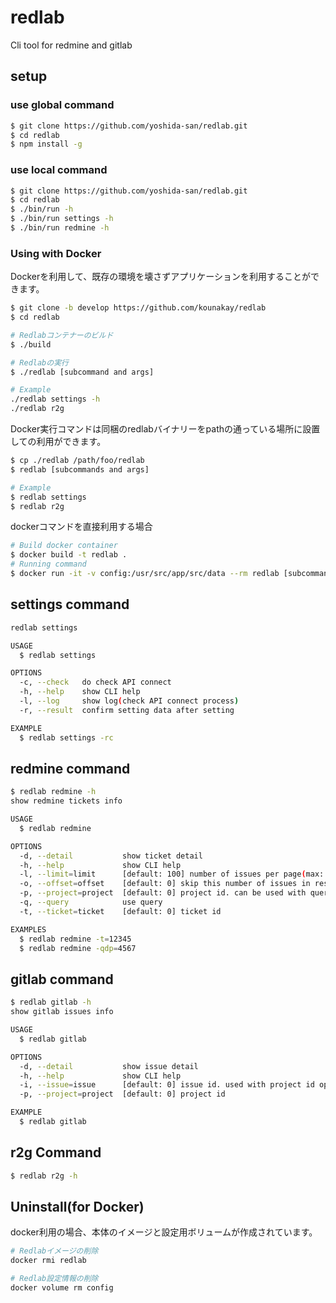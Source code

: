 # redlab
Cli tool for redmine and gitlab

## setup

### use global command

```bash
$ git clone https://github.com/yoshida-san/redlab.git
$ cd redlab
$ npm install -g
```

### use local command

```bash
$ git clone https://github.com/yoshida-san/redlab.git
$ cd redlab
$ ./bin/run -h
$ ./bin/run settings -h
$ ./bin/run redmine -h
```

### Using with Docker
Dockerを利用して、既存の環境を壊さずアプリケーションを利用することができます。

```bash
$ git clone -b develop https://github.com/kounakay/redlab
$ cd redlab

# Redlabコンテナーのビルド
$ ./build

# Redlabの実行
$ ./redlab [subcommand and args]

# Example
./redlab settings -h
./redlab r2g
```

Docker実行コマンドは同梱のredlabバイナリーをpathの通っている場所に設置しての利用ができます。

```bash
$ cp ./redlab /path/foo/redlab
$ redlab [subcommands and args]

# Example
$ redlab settings
$ redlab r2g
```

dockerコマンドを直接利用する場合

```bash
# Build docker container
$ docker build -t redlab .
# Running command
$ docker run -it -v config:/usr/src/app/src/data --rm redlab [subcommand and args]
```

## settings command

```bash
redlab settings

USAGE
  $ redlab settings

OPTIONS
  -c, --check   do check API connect
  -h, --help    show CLI help
  -l, --log     show log(check API connect process)
  -r, --result  confirm setting data after setting

EXAMPLE
  $ redlab settings -rc
```

## redmine command

```bash
$ redlab redmine -h
show redmine tickets info

USAGE
  $ redlab redmine

OPTIONS
  -d, --detail           show ticket detail
  -h, --help             show CLI help
  -l, --limit=limit      [default: 100] number of issues per page(max: 100)
  -o, --offset=offset    [default: 0] skip this number of issues in response
  -p, --project=project  [default: 0] project id. can be used with query id option(-q, --query)
  -q, --query            use query
  -t, --ticket=ticket    [default: 0] ticket id

EXAMPLES
  $ redlab redmine -t=12345
  $ redlab redmine -qdp=4567
```

## gitlab command

```bash
$ redlab gitlab -h
show gitlab issues info

USAGE
  $ redlab gitlab

OPTIONS
  -d, --detail           show issue detail
  -h, --help             show CLI help
  -i, --issue=issue      [default: 0] issue id. used with project id option(-p, --project)
  -p, --project=project  [default: 0] project id

EXAMPLE
  $ redlab gitlab
```

## r2g Command

```bash
$ redlab r2g -h
```

## Uninstall(for Docker)
docker利用の場合、本体のイメージと設定用ボリュームが作成されています。

```bash
# Redlabイメージの削除
docker rmi redlab

# Redlab設定情報の削除
docker volume rm config
```
